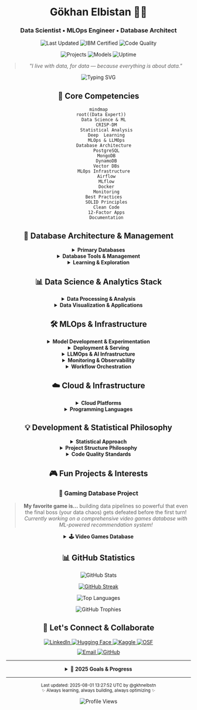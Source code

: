 <div align="center">
  
# Gökhan Elbistan 👨‍💻
### Data Scientist • MLOps Engineer • Database Architect

<p>
  <img src="https://img.shields.io/badge/Last%20Updated-2025--08--01%2013:27:52-blue?style=flat-square&logo=github" alt="Last Updated"/>
  <img src="https://img.shields.io/badge/IBM-Certified%20Data%20Scientist-BE95FF?style=flat-square&logo=ibm" alt="IBM Certified"/>
  <img src="https://img.shields.io/badge/Code-Clean%20%7C%20Documented-success?style=flat-square&logo=prettier" alt="Code Quality"/>
</p>

<p align="center">
  <img src="https://img.shields.io/badge/Projects%20Completed-42-success?style=flat-square" alt="Projects"/>
  <img src="https://img.shields.io/badge/Production%20Models-18-blue?style=flat-square" alt="Models"/>
  <img src="https://img.shields.io/badge/Pipeline%20Uptime-99.2%25-green?style=flat-square" alt="Uptime"/>
</p>

> *"I live with data, for data — because everything is about data."*

<img src="https://readme-typing-svg.herokuapp.com?font=Fira+Code&pause=1000&color=2F80ED&center=true&vCenter=true&width=500&lines=Data+Science+%26+MLOps+%F0%9F%94%AC;Database+Architecture+%F0%9F%8E%AF;Clean+Code+Advocate+%F0%9F%93%9A;Problem--Driven+Solutions+%F0%9F%94%A7;Self--Hosted+Solutions+%E2%9A%A1" alt="Typing SVG" />

## 🎯 Core Competencies

```mermaid
mindmap
  root((Data Expert))
    Data Science & ML
      CRISP-DM
      Statistical Analysis
      Deep  Learning
      MLOps & LLMOps
    Database Architecture
      PostgreSQL
      MongoDB
      DynamoDB
      Vector DBs
    MLOps Infrastructure
      Airflow
      MLflow
      Docker
      Monitoring
    Best Practices
      SOLID Principles
      Clean Code
      12-Factor Apps
      Documentation
```

## 💾 Database Architecture & Management

<details>
<summary><b>Primary Databases</b></summary>
<br>

| Category | Technologies & Expertise |
|----------|-------------|
| **Relational** | ![PostgreSQL](https://img.shields.io/badge/PostgreSQL-Primary-316192?style=flat-square&logo=postgresql) ![MSSQL](https://img.shields.io/badge/MSSQL-Skilled%20(not%20preferred)-CC2927?style=flat-square&logo=microsoft-sql-server) |
| **NoSQL** | ![MongoDB](https://img.shields.io/badge/MongoDB-Primary%20%26%20Invested!-47A248?style=flat-square&logo=mongodb) ![DynamoDB](https://img.shields.io/badge/DynamoDB-Primary-4053D6?style=flat-square&logo=amazon-dynamodb) |
| **Vector** | ![ChromaDB](https://img.shields.io/badge/ChromaDB-Primary-00FF00?style=flat-square) ![Pinecone](https://img.shields.io/badge/Pinecone-Experienced-0000FF?style=flat-square) |
| **Cache/Queue** | ![Redis](https://img.shields.io/badge/Redis-Experienced-DC382D?style=flat-square&logo=redis) |
| **Data Warehouses** | ![Snowflake](https://img.shields.io/badge/Snowflake-Primary-29B5E8?style=flat-square&logo=snowflake) ![BigQuery](https://img.shields.io/badge/BigQuery-Skilled-4285F4?style=flat-square&logo=google-cloud) ![Redshift](https://img.shields.io/badge/Redshift-Skilled-8C4FFF?style=flat-square&logo=amazon-redshift) |

</details>

<details>
<summary><b>Database Tools & Management</b></summary>
<br>

| Category | Tools |
|----------|-------------|
| **Primary UI Tools** | ![DataSpell DB Tools](https://img.shields.io/badge/DataSpell%20DB-Primary-000000?style=flat-square&logo=jetbrains) ![pgAdmin](https://img.shields.io/badge/pgAdmin-Primary-699EEE?style=flat-square) |
| **Management Tools** | ![MongoDB Compass](https://img.shields.io/badge/Compass-Primary-47A248?style=flat-square&logo=mongodb) ![SSMS](https://img.shields.io/badge/SSMS-Skilled-CC2927?style=flat-square&logo=microsoft-sql-server) |
| **Cloud Management** | ![AWS Console](https://img.shields.io/badge/AWS%20Console-Primary-FF9900?style=flat-square&logo=amazon-aws) ![RDS](https://img.shields.io/badge/RDS-Primary-FF9900?style=flat-square&logo=amazon-aws) |
| **CLI Tools** | ![psql](https://img.shields.io/badge/psql-When%20Needed-336791?style=flat-square&logo=postgresql) ![AWS CLI](https://img.shields.io/badge/AWS%20CLI-When%20Needed-232F3E?style=flat-square&logo=amazon-aws) |

</details>

<details>
<summary><b>Learning & Exploration</b></summary>
<br>

| Category | Technologies |
|----------|-------------|
| **Time Series** | ![TimescaleDB](https://img.shields.io/badge/TimescaleDB-Learning-blue?style=flat-square) ![InfluxDB](https://img.shields.io/badge/InfluxDB-Learning-22ADF6?style=flat-square&logo=influxdb) |
| **Graph** | ![Neo4j](https://img.shields.io/badge/Neo4j-Learning-008CC1?style=flat-square&logo=neo4j) |
| **Search & Analytics** | ![Elasticsearch](https://img.shields.io/badge/Elasticsearch-Skilled-005571?style=flat-square&logo=elasticsearch) ![ClickHouse](https://img.shields.io/badge/ClickHouse-Learning-FFCC01?style=flat-square) |
| **Distributed** | ![Cassandra](https://img.shields.io/badge/Cassandra-Learning-1287B1?style=flat-square&logo=apache-cassandra) ![CockroachDB](https://img.shields.io/badge/CockroachDB-Learning-6933FF?style=flat-square) |

*Database selection is always problem-driven! Primarily focused on data science and analytics use cases.*

</details>

## 📊 Data Science & Analytics Stack

<details>
<summary><b>Data Processing & Analysis</b></summary>
<br>

| Category | Technologies |
|----------|-------------|
| **Core Processing** | ![Pandas](https://img.shields.io/badge/Pandas-Primary-150458?style=flat-square&logo=pandas) ![NumPy](https://img.shields.io/badge/NumPy-Primary-013243?style=flat-square&logo=numpy) ![SciPy](https://img.shields.io/badge/SciPy-Primary-8CAAE6?style=flat-square&logo=scipy) ![Polars](https://img.shields.io/badge/Polars-Primary-CD792C?style=flat-square) |
| **Big Data** | ![Spark](https://img.shields.io/badge/Spark-Skilled-E25A1C?style=flat-square&logo=apache-spark) ![Dask](https://img.shields.io/badge/Dask-Skilled-FDA061?style=flat-square) ![Vaex](https://img.shields.io/badge/Vaex-Learning-0193E1?style=flat-square) |
| **Machine Learning** | ![scikit-learn](https://img.shields.io/badge/scikit--learn-Primary-F7931E?style=flat-square&logo=scikit-learn) ![XGBoost](https://img.shields.io/badge/XGBoost-Primary-FF6600?style=flat-square) ![LightGBM](https://img.shields.io/badge/LightGBM-Primary-2E8B57?style=flat-square) |
| **Deep Learning** | ![TensorFlow](https://img.shields.io/badge/TensorFlow-Skilled-FF6F00?style=flat-square&logo=tensorflow) ![PyTorch](https://img.shields.io/badge/PyTorch-Skilled-EE4C2C?style=flat-square&logo=pytorch) |
| **Statistical Analysis** | ![statsmodels](https://img.shields.io/badge/statsmodels-Primary-3498DB?style=flat-square) ![scipy.stats](https://img.shields.io/badge/scipy.stats-Primary-8CAAE6?style=flat-square) ![pingouin](https://img.shields.io/badge/pingouin-Skilled-FFA500?style=flat-square) |
| **Time Series** | ![Prophet](https://img.shields.io/badge/Prophet-Skilled-000000?style=flat-square) ![pmdarima](https://img.shields.io/badge/pmdarima-Skilled-FF69B4?style=flat-square) |
| **Survival Analysis** | ![lifelines](https://img.shields.io/badge/lifelines-Skilled-DD571C?style=flat-square) |

</details>

<details>
<summary><b>Data Visualization & Applications</b></summary>
<br>

| Category | Technologies |
|----------|-------------|
| **Interactive Viz** | ![Plotly](https://img.shields.io/badge/Plotly-Primary-3F4F75?style=flat-square&logo=plotly) ![Dash](https://img.shields.io/badge/Dash-Primary-00D4FF?style=flat-square&logo=plotly) |
| **Web Applications** | ![Streamlit](https://img.shields.io/badge/Streamlit-Primary-FF4B4B?style=flat-square&logo=streamlit) ![Gradio](https://img.shields.io/badge/Gradio-Primary-FF7F00?style=flat-square) |
| **Static Plotting** | ![Matplotlib](https://img.shields.io/badge/Matplotlib-Skilled-11557C?style=flat-square) ![Seaborn](https://img.shields.io/badge/Seaborn-Skilled-4C72B0?style=flat-square) |
| **Business Intelligence** | ![Grafana](https://img.shields.io/badge/Grafana-Primary-F46800?style=flat-square&logo=grafana) ![Metabase](https://img.shields.io/badge/Metabase-Learning-509EE3?style=flat-square) |

</details>

## 🛠️ MLOps & Infrastructure

<details>
<summary><b>Model Development & Experimentation</b></summary>
<br>

| Category | Technologies & Status |
|----------|-------------|
| **Experiment Tracking** | ![MLflow](https://img.shields.io/badge/MLflow-Primary-0194E2?style=flat-square&logo=mlflow) ![W&B](https://img.shields.io/badge/Weights%20%26%20Biases-Primary-FFBE00?style=flat-square&logo=weightsandbiases) |
| **Hyperparameter Tuning** | ![Optuna](https://img.shields.io/badge/Optuna-Primary-0000FF?style=flat-square) ![Hyperopt](https://img.shields.io/badge/Hyperopt-Skilled-FF4785?style=flat-square) |
| **Version Control** | ![DVC](https://img.shields.io/badge/DVC-Primary-13ADC7?style=flat-square&logo=dvc) ![Git LFS](https://img.shields.io/badge/Git%20LFS-Skilled-F64935?style=flat-square&logo=git-lfs) |
| **Model Registry** | ![MLflow Registry](https://img.shields.io/badge/MLflow%20Registry-Primary-0194E2?style=flat-square&logo=mlflow) |

</details>

<details>
<summary><b>Deployment & Serving</b></summary>
<br>

| Category | Technologies & Status |
|----------|-------------|
| **API Development** | ![FastAPI](https://img.shields.io/badge/FastAPI-Primary-009688?style=flat-square&logo=fastapi) ![Flask](https://img.shields.io/badge/Flask-Skilled-000000?style=flat-square&logo=flask) ![Pydantic](https://img.shields.io/badge/Pydantic-Primary-E92063?style=flat-square) |
| **Containerization** | ![Docker](https://img.shields.io/badge/Docker-Primary-2496ED?style=flat-square&logo=docker) ![Docker Compose](https://img.shields.io/badge/Docker%20Compose-Primary-2496ED?style=flat-square&logo=docker) |
| **Model Serving** | ![BentoML](https://img.shields.io/badge/BentoML-Learning-000000?style=flat-square) ![TorchServe](https://img.shields.io/badge/TorchServe-Learning-EE4C2C?style=flat-square) |
| **Cloud Deployment** | ![AWS Lambda](https://img.shields.io/badge/Lambda-Primary-FF9900?style=flat-square&logo=aws-lambda) ![ECS](https://img.shields.io/badge/ECS-Skilled-FF9900?style=flat-square&logo=amazon-aws) ![Step Functions](https://img.shields.io/badge/Step%20Functions-Primary-FF4F8B?style=flat-square&logo=amazon-aws) |

</details>

<details>
<summary><b>LLMOps & AI Infrastructure</b></summary>
<br>

| Category | Technologies & Status |
|----------|-------------|
| **LLM Monitoring** | ![Langfuse](https://img.shields.io/badge/Langfuse-Primary-FF6B6B?style=flat-square) ![LangSmith](https://img.shields.io/badge/LangSmith-Learning-000000?style=flat-square) |
| **LLM Frameworks** | ![LangChain](https://img.shields.io/badge/LangChain-Skilled-00C853?style=flat-square) ![Haystack](https://img.shields.io/badge/Haystack-Learning-FF6B35?style=flat-square) |
| **Vector Databases** | ![ChromaDB](https://img.shields.io/badge/ChromaDB-Primary-00FF00?style=flat-square) ![Pinecone](https://img.shields.io/badge/Pinecone-Skilled-0000FF?style=flat-square) |
| **Model Hosting** | ![Hugging Face](https://img.shields.io/badge/🤗%20HF%20Transformers-Primary-FFD21E?style=flat-square) ![Ollama](https://img.shields.io/badge/Ollama-Learning-000000?style=flat-square) |

</details>

<details>
<summary><b>Monitoring & Observability</b></summary>
<br>

| Category | Technologies & Status |
|----------|-------------|
| **Metrics & Dashboards** | ![Grafana](https://img.shields.io/badge/Grafana-Primary-F46800?style=flat-square&logo=grafana) ![Prometheus](https://img.shields.io/badge/Prometheus-Primary-E6522C?style=flat-square&logo=prometheus) |
| **System Monitoring** | ![Node Exporter](https://img.shields.io/badge/Node%20Exporter-Primary-37D100?style=flat-square&logo=prometheus) ![cAdvisor](https://img.shields.io/badge/cAdvisor-Skilled-326CE5?style=flat-square) |
| **Application Monitoring** | ![MLflow](https://img.shields.io/badge/MLflow%20Tracking-Primary-0194E2?style=flat-square&logo=mlflow) ![Custom Metrics](https://img.shields.io/badge/Custom%20Metrics-Primary-FF9500?style=flat-square) |
| **Tracing** | ![OpenTelemetry](https://img.shields.io/badge/OpenTelemetry-Skilled-000000?style=flat-square) ![Jaeger](https://img.shields.io/badge/Jaeger-Learning-66CFE3?style=flat-square&logo=jaeger) |
| **Alerting** | ![Grafana Alerting](https://img.shields.io/badge/Grafana%20Alerting-Primary-F46800?style=flat-square&logo=grafana) ![Slack Integration](https://img.shields.io/badge/Slack%20Alerts-Primary-4A154B?style=flat-square&logo=slack) |

</details>

<details>
<summary><b>Workflow Orchestration</b></summary>
<br>

| Category | Technologies & Status |
|----------|-------------|
| **Primary Orchestrator** | ![Airflow](https://img.shields.io/badge/Airflow-Primary-017CEE?style=flat-square&logo=apache-airflow) |
| **Learning/Exploring** | ![Prefect](https://img.shields.io/badge/Prefect-Learning-024DFD?style=flat-square) ![Dagster](https://img.shields.io/badge/Dagster-Interested-333333?style=flat-square) |
| **Low-Code Solutions** | ![n8n](https://img.shields.io/badge/n8n-Primary-EA4B71?style=flat-square&logo=n8n) ![AWS Step Functions](https://img.shields.io/badge/Step%20Functions-Primary-FF4F8B?style=flat-square&logo=amazon-aws) |
| **Schedulers** | ![cron](https://img.shields.io/badge/cron-Skilled-00ACC1?style=flat-square) ![AWS EventBridge](https://img.shields.io/badge/EventBridge-Skilled-FF9900?style=flat-square&logo=amazon-aws) |

</details>

## ☁️ Cloud & Infrastructure

<details>
<summary><b>Cloud Platforms</b></summary>
<br>

| Category | Technologies & Status |
|----------|-------------|
| **Primary Cloud** | ![AWS](https://img.shields.io/badge/AWS-Primary-FF9900?style=flat-square&logo=amazon-aws) |
| **Secondary Cloud** | ![GCP](https://img.shields.io/badge/GCP-Skilled-4285F4?style=flat-square&logo=google-cloud) |
| **Self-Hosted** | ![Docker](https://img.shields.io/badge/Docker%20Compose-Primary-2496ED?style=flat-square&logo=docker) ![Portainer](https://img.shields.io/badge/Portainer-Primary-13BEF9?style=flat-square&logo=portainer) |

</details>

<details>
<summary><b>Programming Languages</b></summary>
<br>

| Language | Proficiency | Use Cases |
|----------|-------------|-----------|
| ![Python](https://img.shields.io/badge/Python-Primary-3776AB?style=flat-square&logo=python) | **Expert** | Data Science, MLOps, Backend APIs |
| ![SQL](https://img.shields.io/badge/SQL-Primary-336791?style=flat-square&logo=postgresql) | **Expert** | Database queries, analytics, ETL |
| ![Go](https://img.shields.io/badge/Go-Learning-00ADD8?style=flat-square&logo=go) | **Beginner** | Microservices, CLI tools |
| ![R](https://img.shields.io/badge/R-Occasional-276DC3?style=flat-square&logo=r) | **Intermediate** | Statistical analysis (rarely used) |

</details>

## 💡 Development & Statistical Philosophy

<details>
<summary><b>Statistical Approach</b></summary>
<br>

```python
class StatisticalPhilosophy:
    """Bayesian thinking, frequentist validation."""
    
    def __init__(self):
        self.statistical_practices = {
            "hypothesis_testing": {
                "approach": "Bayesian-first, frequentist validation",
                "tools": ["scipy.stats", "statsmodels", "pymc"],
                "principles": [
                    "Effect size over p-values",
                    "Confidence intervals",
                    "Power analysis",
                    "Multiple testing correction"
                ]
            },
            "model_evaluation": {
                "cross_validation": ["time-series-split", "nested-cv"],
                "metrics": ["business-aligned", "statistical-rigor"],
                "validation": ["out-of-time", "out-of-sample"]
            },
            "experimental_design": {
                "methods": [
                    "A/B Testing",
                    "Multi-armed bandits",
                    "Factorial designs"
                ],
                "considerations": [
                    "Sample size calculation",
                    "Randomization",
                    "Control groups"
                ]
            }
        }
        
    def favorite_template(self):
        return "cookiecutter-data-science by @drivendataorg"
```

</details>

<details>
<summary><b>Project Structure Philosophy</b></summary>
<br>

```
📁 project_name/
├── 📁 data/               # Data files (git-ignored, DVC-tracked)
│   ├── 📁 raw/           # Immutable raw data
│   ├── 📁 processed/     # Cleaned, transformed data
│   └── 📁 features/      # Feature engineering outputs
├── 📁 notebooks/         # Jupyter notebooks (EDA, experiments)
│   ├── 📝 00_eda.ipynb
│   └── 📝 01_modeling.ipynb
├── 📁 src/               # Source code
│   ├── 📁 data/         # Data processing
│   ├── 📁 features/     # Feature engineering
│   ├── 📁 models/       # Model training and inference
│   └── 📁 visualization/# Plotting and dashboards
├── 📁 tests/            # Test files
├── 📁 configs/          # Configuration files
├── 📁 docs/             # Documentation
├── 📁 monitoring/       # Grafana dashboards, alerts
├── 📁 deployment/       # Docker, K8s, cloud configs
├── 📄 .env.example      # Environment variables template
├── 📄 .gitignore       
├── 📄 pyproject.toml    # Project metadata and dependencies
├── 📄 README.md         # Project documentation
├── 📄 Dockerfile        # Container definition
└── 📄 docker-compose.yml # Local development stack
```

</details>

<details>
<summary><b>Code Quality Standards</b></summary>
<br>

| Category | Tools & Practices |
|----------|-------------|
| **Linting** | ![Black](https://img.shields.io/badge/Black-Primary-000000?style=flat-square) ![isort](https://img.shields.io/badge/isort-Primary-EF5B25?style=flat-square) ![flake8](https://img.shields.io/badge/flake8-Primary-75AA5E?style=flat-square) |
| **Type Checking** | ![mypy](https://img.shields.io/badge/mypy-Primary-2F5F8F?style=flat-square) ![Pydantic](https://img.shields.io/badge/Pydantic-Primary-E92063?style=flat-square) |
| **Testing** | ![pytest](https://img.shields.io/badge/pytest-Primary-0A9EDC?style=flat-square) ![pytest-cov](https://img.shields.io/badge/pytest--cov-Primary-0A9EDC?style=flat-square) |
| **Documentation** | ![Sphinx](https://img.shields.io/badge/Sphinx-Learning-000000?style=flat-square) ![MkDocs](https://img.shields.io/badge/MkDocs-Learning-526CFE?style=flat-square) |
| **Pre-commit** | ![pre-commit](https://img.shields.io/badge/pre--commit-Primary-FAB040?style=flat-square) |

</details>

## 🎮 Fun Projects & Interests

<div align="center">
  
### 🎲 Gaming Database Project
> **My favorite game is...** building data pipelines so powerful that even the final boss (your data chaos) gets defeated before the first turn!  
> *Currently working on a comprehensive video games database with ML-powered recommendation system!*

</div>

<details>
<summary><b>🕹️ Video Games Database</b></summary>
<br>

**Current Features:**
- Comprehensive game metadata collection
- User rating prediction models
- Recommendation engine using collaborative filtering
- Real-time data pipeline with Airflow
- Interactive Streamlit dashboard
- Self-hosted MongoDB cluster
- Grafana monitoring for data quality

**Tech Stack:** Python, MongoDB, Airflow, MLflow, Streamlit, Docker

</details>

## 📊 GitHub Statistics

<p align="center">
  <img src="https://github-readme-stats.vercel.app/api?username=gkhnelbstn&show_icons=true&count_private=true&theme=tokyonight&hide_border=true" alt="GitHub Stats"/>
</p>

<p align="center">
  <a href="https://git.io/streak-stats">
    <img src="https://streak-stats.demolab.com?user=gkhnelbstn&theme=tokyonight&hide_border=true&date_format=n%2Fj%5B%2FY%5D" alt="GitHub Streak" />
  </a>
</p>

<p align="center">
  <img src="https://github-readme-stats.vercel.app/api/top-langs/?username=gkhnelbstn&layout=compact&theme=tokyonight&hide_border=true&langs_count=8" alt="Top Languages"/>
</p>

<div align="center">
  <img src="https://github-profile-trophy.vercel.app/?username=gkhnelbstn&theme=tokyonight&row=1&column=6&margin-h=8&margin-w=15&no-bg=true" alt="GitHub Trophies"/>
</div>

## 🤝 Let's Connect & Collaborate

<div align="center">
  <a href="https://linkedin.com/in/gkhnelbstn">
    <img src="https://img.shields.io/badge/LinkedIn-0077B5?style=for-the-badge&logo=linkedin&logoColor=white" alt="LinkedIn"/>
  </a>
  <a href="https://huggingface.co/gkhnelbstn">
    <img src="https://img.shields.io/badge/🤗%20Hugging%20Face-FFD21E?style=for-the-badge" alt="Hugging Face"/>
  </a>
  <a href="https://kaggle.com/gkhnelbstn">
    <img src="https://img.shields.io/badge/Kaggle-20BEFF?style=for-the-badge&logo=kaggle&logoColor=white" alt="Kaggle"/>
  </a>
  <a href="https://osf.io/gkhnelbstn">
    <img src="https://img.shields.io/badge/OSF.io-4CAF50?style=for-the-badge&logo=osf&logoColor=white" alt="OSF"/>
  </a>
</div>

<div align="center" style="margin-top: 10px;">
  <a href="mailto:your-email@domain.com">
    <img src="https://img.shields.io/badge/Email-D14836?style=for-the-badge&logo=gmail&logoColor=white" alt="Email"/>
  </a>
  <a href="https://github.com/gkhnelbstn">
    <img src="https://img.shields.io/badge/GitHub-100000?style=for-the-badge&logo=github&logoColor=white" alt="GitHub"/>
  </a>
</div>

---

<details>
<summary>🎯 <b>2025 Goals & Progress</b></summary>
<br>

- [x] **Complete IBM Data Scientist Certification** ✅
- [ ] **Deploy 5 production ML models with full monitoring**
- [ ] **Master Grafana & Prometheus for ML observability**
- [ ] **Contribute to 3+ open-source MLOps projects**
- [ ] **Complete comprehensive video games database project**
- [x] **Learn Go language fundamentals**
- [ ] **Implement end-to-end LLMOps pipeline**
- [ ] **Write 10 technical blog posts about MLOps**

**Current Focus:** Building robust, self-hosted MLOps infrastructure and mastering LLMOps practices.

</details>

---

<div align="center">
  <sub>Last updated: 2025-08-01 13:27:52 UTC by @gkhnelbstn</sub>
  <br>
  <sub>✨ Always learning, always building, always optimizing ✨</sub>
  
  ![Profile Views](https://komarev.com/ghpvc/?username=gkhnelbstn&color=blue&style=flat-square)
</div>

